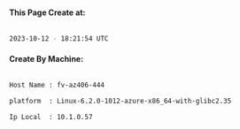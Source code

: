 
   
#### This Page Create at:

```bash

2023-10-12 - 18:21:54 UTC

```

#### Create By Machine:

```bash

Host Name : fv-az406-444

platform  : Linux-6.2.0-1012-azure-x86_64-with-glibc2.35

Ip Local  : 10.1.0.57

```


